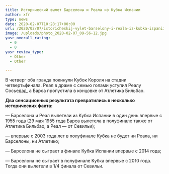 ```yaml
---
title: Исторический вылет Барселоны и Реала из Кубка Испании
author: xfr
type: news
date: 2020-02-07T10:28:17+00:00
url: /2020/02/07/istoricheskij-vylet-barselony-i-reala-iz-kubka-ispanii/
image: /uploads/photo_2020-02-07_09-56-12.jpg
yasr_overall_rating:
  - 0
  - 0
yasr_review_type:
  - Other
  - Other

---
```

В четверг оба гранда покинули Кубок Короля на стадии четвертьфинала. Реал в драме с семью голами уступил Реалу Сосьедад, а Барса пропустила в концовке от Атлетика Бильбао.

**Два сенсационных результата превратились в несколько исторических факта:**

&#8212; Барселона и Реал вылетели из Кубка Испании в один день впервые с 1955 года (29 мая 1955 года Барса вылетела в полуфинале также от Атлетика Бильбао, а Реал &#8212; от Севильи);

&#8212; впервые с 2003 года лет в полуфинале Кубка не будет ни Реала, ни Барселоны, ни Атлетико;

&#8212; Барселона не сыграет в финале Кубка Испании впервые с 2014 года;

&#8212; Барселона не сыграет в полуфинале Кубка впервые с 2010 года. Тогда они вылетели в 1/4 финала от Севильи.